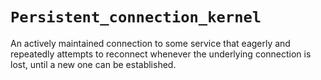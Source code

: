 # `Persistent_connection_kernel`

An actively maintained connection to some service that eagerly and
repeatedly attempts to reconnect whenever the underlying connection is
lost, until a new one can be established.
